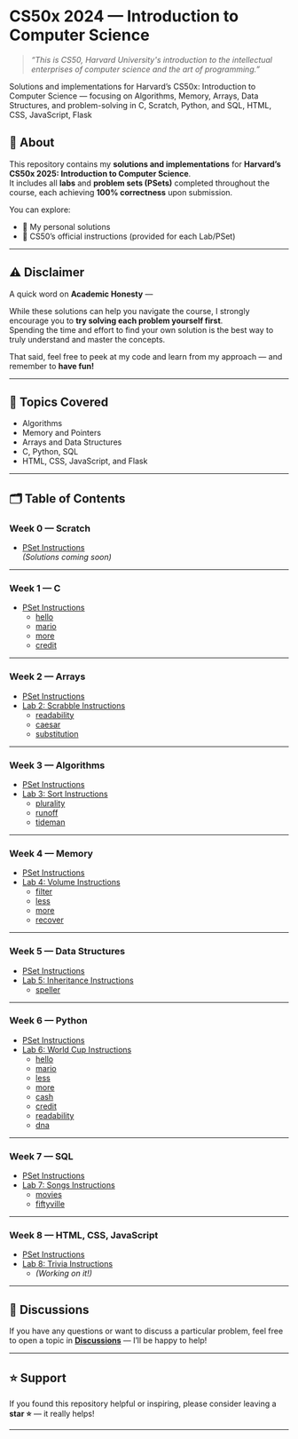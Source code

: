 # CS50x 2024 — Introduction to Computer Science

> *“This is CS50, Harvard University's introduction to the intellectual enterprises of computer science and the art of programming.”*

Solutions and implementations for Harvard’s CS50x: Introduction to Computer Science — focusing on Algorithms, Memory, Arrays, Data Structures, and problem-solving in C, Scratch, Python, and SQL, HTML, CSS, JavaScript, Flask

## 📘 About

This repository contains my **solutions and implementations** for **Harvard’s CS50x 2025: Introduction to Computer Science**.  
It includes all **labs** and **problem sets (PSets)** completed throughout the course, each achieving **100% correctness** upon submission.

You can explore:
- 🔹 My personal solutions   
- 🔹 CS50’s official instructions (provided for each Lab/PSet)  

---

## ⚠️ Disclaimer

A quick word on **Academic Honesty** —  

While these solutions can help you navigate the course, I strongly encourage you to **try solving each problem yourself first**.  
Spending the time and effort to find your own solution is the best way to truly understand and master the concepts.  

That said, feel free to peek at my code and learn from my approach — and remember to **have fun!**

---

## 🧠 Topics Covered

- Algorithms  
- Memory and Pointers  
- Arrays and Data Structures  
- C, Python, SQL  
- HTML, CSS, JavaScript, and Flask  

---

## 🗂️ Table of Contents

### Week 0 — Scratch
- [PSet Instructions](#)  
  *(Solutions coming soon)*

---

### Week 1 — C
- [PSet Instructions](#)  
  - [hello](#)  
  - [mario](#)  
  - [more](#)  
  - [credit](#)

---

### Week 2 — Arrays
- [PSet Instructions](#)  
- [Lab 2: Scrabble Instructions](#)  
  - [readability](#)  
  - [caesar](#)  
  - [substitution](#)

---

### Week 3 — Algorithms
- [PSet Instructions](#)  
- [Lab 3: Sort Instructions](#)  
  - [plurality](#)  
  - [runoff](#)  
  - [tideman](#)

---

### Week 4 — Memory
- [PSet Instructions](#)  
- [Lab 4: Volume Instructions](#)  
  - [filter](#)  
  - [less](#)  
  - [more](#)  
  - [recover](#)

---

### Week 5 — Data Structures
- [PSet Instructions](#)  
- [Lab 5: Inheritance Instructions](#)  
  - [speller](#)

---

### Week 6 — Python
- [PSet Instructions](#)  
- [Lab 6: World Cup Instructions](#)  
  - [hello](#)  
  - [mario](#)  
  - [less](#)  
  - [more](#)  
  - [cash](#)  
  - [credit](#)  
  - [readability](#)  
  - [dna](#)

---

### Week 7 — SQL
- [PSet Instructions](#)  
- [Lab 7: Songs Instructions](#)  
  - [movies](#)  
  - [fiftyville](#)

---

### Week 8 — HTML, CSS, JavaScript
- [PSet Instructions](#)  
- [Lab 8: Trivia Instructions](#)  
  - *(Working on it!)*

---

## 💬 Discussions

If you have any questions or want to discuss a particular problem, feel free to open a topic in **[Discussions](../../discussions)** — I’ll be happy to help!

---

## ⭐ Support

If you found this repository helpful or inspiring, please consider leaving a **star ⭐** — it really helps!

---

